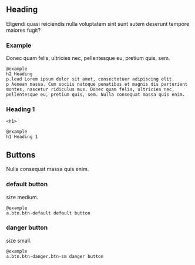 ## Heading

Eligendi quasi reiciendis nulla voluptatem sint sunt autem deserunt tempore maiores fugit?

### Example

Donec quam felis, ultricies nec, pellentesque eu, pretium quis, sem.

	@example
	h2 Heading
	p.lead Lorem ipsum dolor sit amet, consectetuer adipiscing elit.
	p Aenean massa. Cum sociis natoque penatibus et magnis dis parturient montes, nascetur ridiculus mus. Donec quam felis, ultricies nec, pellentesque eu, pretium quis, sem. Nulla consequat massa quis enim.

### Heading 1

`<h1>`

	@example
	h1 Heading 1

## Buttons

Nulla consequat massa quis enim.

### default button

size medium.

	@example
	a.btn.btn-default default button

### danger button

size small.

	@example
	a.btn.btn-danger.btn-sm danger button
